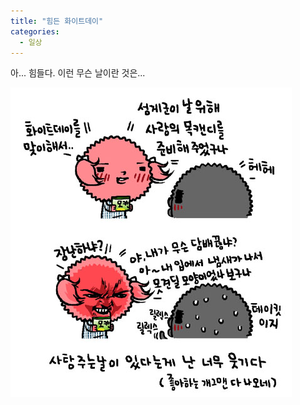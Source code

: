 ```yaml
---
title: "힘든 화이트데이"
categories:
  - 일상
---
```


아... 힘들다. 이런 무슨 날이란 것은...

![](/assets/images/posts/2005/03/ek200000000082.jpg)

